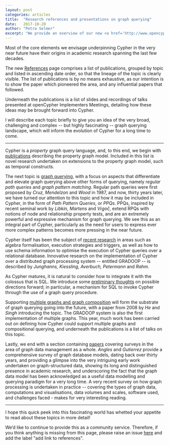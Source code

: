 ```yaml
---
layout: post
categories: articles
title:  "Research references and presentations on graph querying"
date:   2017-10-20
author: "Petra Selmer"
excerpt: "We provide an overview of our new <a href='http://www.opencypher.org/references'>References</a> page: a collection of research papers and presentations on the concepts underpinning the current and future versions of Cypher."
---
```


Most of the core elements we envisage underpinning Cypher in the very near future have their origins in academic research spanning the last few decades.


The new [References](/references) page comprises a list of publications, grouped by topic and listed in ascending date order, so that the lineage of the topic is clearly visible.
The list of publications is by no means exhaustive, as our intention is to show the paper which pioneered the area, and any influential papers that followed.


Underneath the publications is a list of slides and recordings of talks presented at openCypher Implementers Meetings, detailing how these ideas may be brought forward into Cypher.


I will describe each topic briefly to give you an idea of the very broad, challenging and complex -- but highly fascinating -- graph querying landscape, which will inform the evolution of Cypher for a long time to come.

---

Cypher is a _property_ graph query language, and, to this end, we begin with [publications](/references#pgm) describing the property graph model.
Included in this list is novel research undertaken on extensions to the property graph model, such as temporal constructs.


The next topic is [graph querying](/references#rpq), with a focus on aspects that differentiate and elevate graph querying above other forms of querying, namely _regular path queries_ and _graph pattern matching_.
Regular path queries were first proposed by _Cruz, Mendelzon_ and _Wood_  in 1987, and now, thirty years later, we have turned our attention to this topic and how it may be included in Cypher, in the form of _Path Pattern Queries_, or _PPQs_.
PPQs, inspired by recent seminal work by _Libkin, Martens_ and _Vrgoč_, extend RPQs with notions of node and relationship property tests, and are an extremely powerful and expressive mechanism for graph querying.
We see this as an integral part of Cypher, particularly as the need for users to express ever more complex patterns becomes more pressing in the near future.


Cypher itself has been the subject of [recent research](/references/#cypher) in areas such as algebra formalisation, execution strategies and triggers, as well as how to use schema information to optimise the execution of Cypher queries over a relational database.
Innovative research on the implementation of Cypher over a distributed graph processing system -- entitled GRADOOP -- is described by _Junghanns, Kiessling, Averbuch, Petermann_ and _Rahm_.


As Cypher matures, it is natural to consider how to integrate it with the colossus that is SQL.
We introduce some [preliminary thoughts](/references#cypher-sql) on possible directions forward; in particular, a mechanism for SQL to invoke Cypher through the use of a graph query procedure.


Supporting [multiple graphs and graph composition](/references#graph-composition) will form the substrate of graph querying going into the future, with a paper from 2008 by _He_ and _Singh_ introducing the topic.
The GRADOOP system is also the first implementation of multiple graphs.
This year, much work has been carried out on defining how Cypher could support multiple graphs and compositional querying, and underneath the publications is a list of talks on this topic.


Lastly, we end with a section containing [papers](/references#position-papers) covering surveys in the area of graph data management as a whole.
_Angles_ and _Gutierrez_ provide a comprehensive survey of graph database models, dating back over thirty years, and providing a glimpse into the very intriguing early work undertaken on graph-structured data, showing its long and distinguished presence in academic research, and underscoring the fact that the graph data model has been acknowledged as a useful data modelling and querying paradigm for a very long time.
A very recent survey on how graph processing is undertaken in practice -- covering the types of graph data, computations and visualisations, data volumes and scales, software used, and challenges faced - makes for very interesting reading.

---

I hope this quick peek into this fascinating world has whetted your appetite to read about these topics in more detail!


We’d like to continue to provide this as a community service.
Therefore, if you think anything is missing from this page, please raise an issue [here](https://github.com/opencypher/openCypher/issues) and add the label "add link to references".
